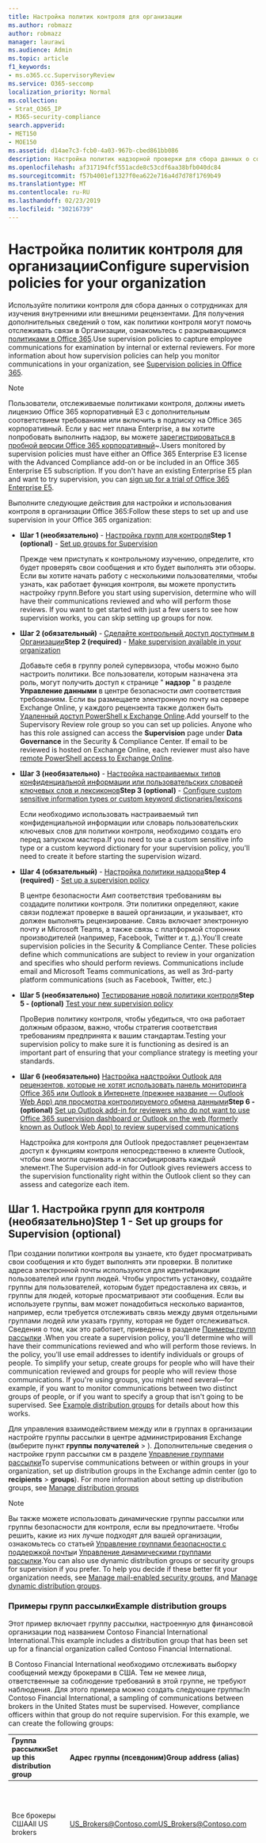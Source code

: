 ```yaml
---
title: Настройка политик контроля для организации
ms.author: robmazz
author: robmazz
manager: laurawi
ms.audience: Admin
ms.topic: article
f1_keywords:
- ms.o365.cc.SupervisoryReview
ms.service: O365-seccomp
localization_priority: Normal
ms.collection:
- Strat_O365_IP
- M365-security-compliance
search.appverid:
- MET150
- MOE150
ms.assetid: d14ae7c3-fcb0-4a03-967b-cbed861bb086
description: Настройка политик надзорной проверки для сбора данных о сотрудниках для просмотра.
ms.openlocfilehash: af317194fcf551acde8c53cdf6aa38bfb040dc84
ms.sourcegitcommit: f57b4001ef1327f0ea622e716a4d7d78f1769b49
ms.translationtype: MT
ms.contentlocale: ru-RU
ms.lasthandoff: 02/23/2019
ms.locfileid: "30216739"
---
```

# <a name="configure-supervision-policies-for-your-organization"></a><span data-ttu-id="1e8fb-103">Настройка политик контроля для организации</span><span class="sxs-lookup"><span data-stu-id="1e8fb-103">Configure supervision policies for your organization</span></span>

<span data-ttu-id="1e8fb-p101">Используйте политики контроля для сбора данных о сотрудниках для изучения внутренними или внешними рецензентами. Для получения дополнительных сведений о том, как политики контроля могут помочь отслеживать связи в Организации, ознакомьтесь с разкрывающимся [политиками в Office 365](supervision-policies.md).</span><span class="sxs-lookup"><span data-stu-id="1e8fb-p101">Use supervision policies to capture employee communications for examination by internal or external reviewers. For more information about how supervision policies can help you monitor communications in your organization, see [Supervision policies in Office 365](supervision-policies.md).</span></span>

> [!NOTE]
> <span data-ttu-id="1e8fb-p102">Пользователи, отслеживаемые политиками контроля, должны иметь лицензию Office 365 корпоративный E3 с дополнительным соответствием требованиям или включить в подписку на Office 365 корпоративный. Если у вас нет плана Enterprise, а вы хотите попробовать выполнить надзор, вы можете [зарегистрироваться в пробной версии Office 365 корпоративный](https://go.microsoft.com/fwlink/p/?LinkID=698279)~.</span><span class="sxs-lookup"><span data-stu-id="1e8fb-p102">Users monitored by supervision policies must have either an Office 365 Enterprise E3 license with the Advanced Compliance add-on or be included in an Office 365 Enterprise E5 subscription. If you don't have an existing Enterprise E5 plan and want to try supervision, you can [sign up for a trial of Office 365 Enterprise E5](https://go.microsoft.com/fwlink/p/?LinkID=698279).</span></span>
  
<span data-ttu-id="1e8fb-108">Выполните следующие действия для настройки и использования контроля в организации Office 365:</span><span class="sxs-lookup"><span data-stu-id="1e8fb-108">Follow these steps to set up and use supervision in your Office 365 organization:</span></span>
  
- <span data-ttu-id="1e8fb-109">**Шаг 1 (необязательно)** - [Настройка групп для контроля](configure-supervision-policies.md#exampledist)</span><span class="sxs-lookup"><span data-stu-id="1e8fb-109">**Step 1 (optional)** - [Set up groups for Supervision](configure-supervision-policies.md#exampledist)</span></span>

    <span data-ttu-id="1e8fb-p103">Прежде чем приступать к контрольному изучению, определите, кто будет проверять свои сообщения и кто будет выполнять эти обзоры. Если вы хотите начать работу с несколькими пользователями, чтобы узнать, как работает функция контроля, вы можете пропустить настройку групп.</span><span class="sxs-lookup"><span data-stu-id="1e8fb-p103">Before you start using supervision, determine who will have their communications reviewed and who will perform those reviews. If you want to get started with just a few users to see how supervision works, you can skip setting up groups for now.</span></span>

- <span data-ttu-id="1e8fb-112">**Шаг 2 (обязательный)** - [Сделайте контрольный доступ доступным в Организации](configure-supervision-policies.md#MakeAvailable)</span><span class="sxs-lookup"><span data-stu-id="1e8fb-112">**Step 2 (required)** - [Make supervision available in your organization](configure-supervision-policies.md#MakeAvailable)</span></span>

    <span data-ttu-id="1e8fb-p104">Добавьте себя в группу ролей супервизора, чтобы можно было настроить политики. Все пользователи, которым назначена эта роль, могут получить доступ к странице " **надзор** " в разделе **Управление данными** в центре безопасности _амп_ соответствия требованиям. Если вы размещаете электронную почту на сервере Exchange Online, у каждого рецензента также должен быть [Удаленный доступ PowerShell к Exchange Online](https://docs.microsoft.com/powershell/exchange/exchange-online/disable-access-to-exchange-online-powershell).</span><span class="sxs-lookup"><span data-stu-id="1e8fb-p104">Add yourself to the Supervisory Review role group so you can set up policies. Anyone who has this role assigned can access the **Supervision** page under **Data Governance** in the Security & Compliance Center. If email to be reviewed is hosted on Exchange Online, each reviewer must also have [remote PowerShell access to Exchange Online](https://docs.microsoft.com/powershell/exchange/exchange-online/disable-access-to-exchange-online-powershell).</span></span>

- <span data-ttu-id="1e8fb-116">**Шаг 3 (необязательно)** - [Настройка настраиваемых типов конфиденциальной информации или пользовательских словарей ключевых слов и лексиконов](configure-supervision-policies.md#sensitiveinfo)</span><span class="sxs-lookup"><span data-stu-id="1e8fb-116">**Step 3 (optional)** - [Configure custom sensitive information types or custom keyword dictionaries/lexicons](configure-supervision-policies.md#sensitiveinfo)</span></span>

    <span data-ttu-id="1e8fb-117">Если необходимо использовать настраиваемый тип конфиденциальной информации или словарь пользовательских ключевых слов для политики контроля, необходимо создать его перед запуском мастера.</span><span class="sxs-lookup"><span data-stu-id="1e8fb-117">If you need to use a custom sensitive info type or a custom keyword dictionary for your supervision policy, you'll need to create it before starting the supervision wizard.</span></span>

- <span data-ttu-id="1e8fb-118">**Шаг 4 (обязательный)** - [Настройка политики надзора](configure-supervision-policies.md#setupsuper)</span><span class="sxs-lookup"><span data-stu-id="1e8fb-118">**Step 4 (required)** - [Set up a supervision policy](configure-supervision-policies.md#setupsuper)</span></span>

    <span data-ttu-id="1e8fb-p105">В центре безопасности _Амп_ соответствия требованиям вы создадите политики контроля. Эти политики определяют, какие связи подлежат проверке в вашей организации, и указывает, кто должен выполнять рецензирование. Связь включает электронную почту и Microsoft Teams, а также связь с платформой сторонних производителей (например, Facebook, Twitter и т. д.).</span><span class="sxs-lookup"><span data-stu-id="1e8fb-p105">You'll create supervision policies in the Security & Compliance Center. These policies define which communications are subject to review in your organization and specifies who should perform reviews. Communications include email and Microsoft Teams communications, as well as 3rd-party platform communications (such as Facebook, Twitter, etc.)</span></span>

- <span data-ttu-id="1e8fb-122">**Шаг 5 (необязательно)** [Тестирование новой политики контроля](configure-supervision-policies.md#TestPolicy)</span><span class="sxs-lookup"><span data-stu-id="1e8fb-122">**Step 5 - (optional)** [Test your new supervision policy](configure-supervision-policies.md#TestPolicy)</span></span>

    <span data-ttu-id="1e8fb-123">ПроВерив политику контроля, чтобы убедиться, что она работает должным образом, важно, чтобы стратегия соответствия требованиям предпринята к вашим стандартам.</span><span class="sxs-lookup"><span data-stu-id="1e8fb-123">Testing your supervision policy to make sure it is functioning as desired is an important part of ensuring that your compliance strategy is meeting your standards.</span></span>

- <span data-ttu-id="1e8fb-124">**Шаг 6 (необязательно)** [Настройка надстройки Outlook для рецензентов, которые не хотят использовать панель мониторинга Office 365 или Outlook в Интернете (прежнее название — Outlook Web App) для просмотра контролируемого обмена данными](configure-supervision-policies.md#UseOutlook)</span><span class="sxs-lookup"><span data-stu-id="1e8fb-124">**Step 6 - (optional)** [Set up Outlook add-in for reviewers who do not want to use Office 365 supervision dashboard or Outlook on the web (formerly known as Outlook Web App) to review supervised communications](configure-supervision-policies.md#UseOutlook)</span></span>

    <span data-ttu-id="1e8fb-125">Надстройка для контроля для Outlook предоставляет рецензентам доступ к функциям контроля непосредственно в клиенте Outlook, чтобы они могли оценивать и классифицировать каждый элемент.</span><span class="sxs-lookup"><span data-stu-id="1e8fb-125">The Supervision add-in for Outlook gives reviewers access to the supervision functionality right within the Outlook client so they can assess and categorize each item.</span></span>

<span data-ttu-id="1e8fb-126"><a name="exampledist"> </a></span><span class="sxs-lookup"><span data-stu-id="1e8fb-126"></span></span>

## <a name="step-1---set-up-groups-for-supervision-optional"></a><span data-ttu-id="1e8fb-127">Шаг 1. Настройка групп для контроля (необязательно)</span><span class="sxs-lookup"><span data-stu-id="1e8fb-127">Step 1 - Set up groups for Supervision (optional)</span></span>

 <span data-ttu-id="1e8fb-p106">При создании политики контроля вы узнаете, кто будет просматривать свои сообщения и кто будет выполнять эти проверки. В политике адреса электронной почты используются для идентификации пользователей или групп людей. Чтобы упростить установку, создайте группы для пользователей, которым будет предоставлена их связь, и группы для людей, которые просматривают эти сообщения. Если вы используете группы, вам может понадобиться несколько вариантов, например, если требуется отслеживать связь между двумя отдельными группами людей или указать группу, которая не будет отслеживаться. Сведения о том, как это работает, приведены в разделе [Примеры групп рассылки](configure-supervision-policies.md#GroupExample) .</span><span class="sxs-lookup"><span data-stu-id="1e8fb-p106">When you create a supervision policy, you'll determine who will have their communications reviewed and who will perform those reviews. In the policy, you'll use email addresses to identify individuals or groups of people. To simplify your setup, create groups for people who will have their communication reviewed and groups for people who will review those communications. If you're using groups, you might need several—for example, if you want to monitor communications between two distinct groups of people, or if you want to specify a group that isn't going to be supervised. See [Example distribution groups](configure-supervision-policies.md#GroupExample) for details about how this works.</span></span>
  
<span data-ttu-id="1e8fb-p107">Для управления взаимодействием между или в группах в организации настройте группы рассылки в центре администрирования Exchange (выберите пункт **группы** **получателей** \> ). Дополнительные сведения о настройке групп рассылки см в разделе [Управление группами рассылки](http://go.microsoft.com/fwlink/?LinkId=613635)</span><span class="sxs-lookup"><span data-stu-id="1e8fb-p107">To supervise communications between or within groups in your organization, set up distribution groups in the Exchange admin center (go to **recipients** \> **groups**). For more information about setting up distribution groups, see [Manage distribution groups](http://go.microsoft.com/fwlink/?LinkId=613635)</span></span>
  
> [!NOTE]
> <span data-ttu-id="1e8fb-p108">Вы также можете использовать динамические группы рассылки или группы безопасности для контроля, если вы предпочитаете. Чтобы решить, какие из них лучше подходят для вашей организации, ознакомьтесь со статьей [Управление группами безопасности с поддержкой почты](http://go.microsoft.com/fwlink/?LinkId=627033)и [Управление динамическими группами рассылки](http://go.microsoft.com/fwlink/?LinkId=627058).</span><span class="sxs-lookup"><span data-stu-id="1e8fb-p108">You can also use dynamic distribution groups or security groups for supervision if you prefer. To help you decide if these better fit your organization needs, see [Manage mail-enabled security groups](http://go.microsoft.com/fwlink/?LinkId=627033), and [Manage dynamic distribution groups](http://go.microsoft.com/fwlink/?LinkId=627058).</span></span>
  
<span data-ttu-id="1e8fb-137"><a name="GroupExample"> </a></span><span class="sxs-lookup"><span data-stu-id="1e8fb-137"></span></span>

### <a name="example-distribution-groups"></a><span data-ttu-id="1e8fb-138">Примеры групп рассылки</span><span class="sxs-lookup"><span data-stu-id="1e8fb-138">Example distribution groups</span></span>

<span data-ttu-id="1e8fb-139">Этот пример включает группу рассылки, настроенную для финансовой организации под названием Contoso Financial International International.</span><span class="sxs-lookup"><span data-stu-id="1e8fb-139">This example includes a distribution group that has been set up for a financial organization called Contoso Financial International.</span></span>
  
<span data-ttu-id="1e8fb-p109">В Contoso Financial International необходимо отслеживать выборку сообщений между брокерами в США. Тем не менее лица, ответственные за соблюдение требований в этой группе, не требуют наблюдения. Для этого примера можно создать следующие группы:</span><span class="sxs-lookup"><span data-stu-id="1e8fb-p109">In Contoso Financial International, a sampling of communications between brokers in the United States must be supervised. However, compliance officers within that group do not require supervision. For this example, we can create the following groups:</span></span>
  
|<span data-ttu-id="1e8fb-143">**Группа рассылки**</span><span class="sxs-lookup"><span data-stu-id="1e8fb-143">**Set up this distribution group**</span></span>|<span data-ttu-id="1e8fb-144">**Адрес группы (псевдоним)**</span><span class="sxs-lookup"><span data-stu-id="1e8fb-144">**Group address (alias)**</span></span>|<span data-ttu-id="1e8fb-145">**Описание**</span><span class="sxs-lookup"><span data-stu-id="1e8fb-145">**Description**</span></span>|
|:-----|:-----|:-----|
|<span data-ttu-id="1e8fb-146">Все брокеры США</span><span class="sxs-lookup"><span data-stu-id="1e8fb-146">All US brokers</span></span> | <span data-ttu-id="1e8fb-147">US_Brokers@Contoso.com</span><span class="sxs-lookup"><span data-stu-id="1e8fb-147">US_Brokers@Contoso.com</span></span> | <span data-ttu-id="1e8fb-148">Эта группа содержит адреса электронной почты всех брокеров из США, которые работают в компании Contoso.</span><span class="sxs-lookup"><span data-stu-id="1e8fb-148">This group includes email addresses for all US-based brokers who work for Contoso.</span></span> |
| <span data-ttu-id="1e8fb-149">Все ответственные за соответствие требованиям в США</span><span class="sxs-lookup"><span data-stu-id="1e8fb-149">All US compliance officers</span></span> | <span data-ttu-id="1e8fb-150">US_Compliance@Contoso.com</span><span class="sxs-lookup"><span data-stu-id="1e8fb-150">US_Compliance@Contoso.com</span></span>  | <span data-ttu-id="1e8fb-p110">Эта группа включает электронные адреса для всех должностных лиц, работающих с КОРПОРАЦИей Майкрософт для компании Contoso. Так как эта группа является подмножеством всех брокеров из США, вы можете использовать этот псевдоним для исключения руководителей соответствия требованиям из политики контроля.</span><span class="sxs-lookup"><span data-stu-id="1e8fb-p110">This group includes email addresses for all US-based compliance officers who work for Contoso. Because this group is a subset of all US-based brokers, you can use this alias to exempt compliance officers from a supervision policy.</span></span> |
  
<span data-ttu-id="1e8fb-153"><a name="MakeAvailable"> </a></span><span class="sxs-lookup"><span data-stu-id="1e8fb-153"></span></span>

## <a name="step-2---make-supervision-available-in-your-organization-required"></a><span data-ttu-id="1e8fb-154">Шаг 2: предоставление контроля в Организации (обязательный)</span><span class="sxs-lookup"><span data-stu-id="1e8fb-154">Step 2 - Make supervision available in your organization (required)</span></span>

<span data-ttu-id="1e8fb-155">Чтобы сделать **надзор** доступным в качестве пункта меню в центре безопасности _Амп_ соответствия требованиям, необходимо назначить роль администратора экспертной проверки.</span><span class="sxs-lookup"><span data-stu-id="1e8fb-155">To make **Supervision** available as a menu option in the Security & Compliance Center, you must be assigned the Supervisory Review Administrator role.</span></span>
  
<span data-ttu-id="1e8fb-156">Для этого вы можете добавить себя в качестве участника группы ролей "Экспертная проверка" или создать новую группу ролей.</span><span class="sxs-lookup"><span data-stu-id="1e8fb-156">To do this, you can either add yourself as a member of the Supervisory Review role group, or you can create a new role group.</span></span>
  
### <a name="add-members-to-the-supervisory-review-role-group"></a><span data-ttu-id="1e8fb-157">Добавление участников в группу ролей "Супервизорная проверка"</span><span class="sxs-lookup"><span data-stu-id="1e8fb-157">Add members to the Supervisory Review role group</span></span>

1. <span data-ttu-id="1e8fb-158">Войдите в [https://protection.office.com](https://protection.office.com) систему, используя учетную запись администратора в организации Office 365.</span><span class="sxs-lookup"><span data-stu-id="1e8fb-158">Sign into [https://protection.office.com](https://protection.office.com) using credentials for an admin account in your Office 365 organization.</span></span>

2. <span data-ttu-id="1e8fb-159">В центре безопасности _Амп_ соответствие выберите **разрешения**.</span><span class="sxs-lookup"><span data-stu-id="1e8fb-159">In the Security & Compliance Center, go to **Permissions**.</span></span>

3. <span data-ttu-id="1e8fb-160">Выберите группу \*\*\*\* ролей супервизора, а затем щелкните значок редактирования.</span><span class="sxs-lookup"><span data-stu-id="1e8fb-160">Select the **Supervisory Review** role group and then click the Edit icon.</span></span>

4. <span data-ttu-id="1e8fb-161">В разделе **Участники** добавьте пользователей, которым вы хотите управлять надзором для вашей организации.</span><span class="sxs-lookup"><span data-stu-id="1e8fb-161">In the **Members** section, add the people who you want to manage supervision for your organization.</span></span>

### <a name="create-a-new-role-group"></a><span data-ttu-id="1e8fb-162">Создание новой группы ролей</span><span class="sxs-lookup"><span data-stu-id="1e8fb-162">Create a new role group</span></span>

1. <span data-ttu-id="1e8fb-163">Войдите в [https://protection.office.com](https://protection.office.com) систему, используя учетную запись администратора в организации Office 365.</span><span class="sxs-lookup"><span data-stu-id="1e8fb-163">Sign into [https://protection.office.com](https://protection.office.com) using credentials for an admin account in your Office 365 organization.</span></span>

2. <span data-ttu-id="1e8fb-164">В центре безопасности _Амп_ соответствие откройте раздел **разрешения** и нажмите кнопку Добавить (**+**).</span><span class="sxs-lookup"><span data-stu-id="1e8fb-164">In the Security & Compliance Center, go to **Permissions** and then click Add (**+**).</span></span>

3. <span data-ttu-id="1e8fb-p111">В разделе **роли** нажмите кнопку Добавить (**+**) и прокрутите вниз до **администратора экспертной проверки**. Добавьте эту роль в группу ролей.</span><span class="sxs-lookup"><span data-stu-id="1e8fb-p111">In the **Roles** section, click Add (**+**) and scroll down to **Supervisory Review Administrator**. Add this role to the role group.</span></span>

4. <span data-ttu-id="1e8fb-167">В разделе **Участники** добавьте пользователей, которым вы хотите управлять надзором для вашей организации.</span><span class="sxs-lookup"><span data-stu-id="1e8fb-167">In the **Members** section, add the people who you want to manage supervision for your organization.</span></span>

<span data-ttu-id="1e8fb-168">Дополнительные сведения о группах ролей и разрешениях приведены [в разделе разрешения в центре безопасности &amp; и соответствия требованиям Office 365](permissions-in-the-security-and-compliance-center.md).</span><span class="sxs-lookup"><span data-stu-id="1e8fb-168">For more information about role groups and permissions, see [Permissions in the Office 365 Security &amp; Compliance Center](permissions-in-the-security-and-compliance-center.md).</span></span>

### <a name="enable-remote-powershell-access-for-reviewers-if-email-is-hosted-on-exchange-online"></a><span data-ttu-id="1e8fb-169">Разрешение доступа к удаленной оболочке PowerShell для проверяющих (если электронная почта размещена в Exchange Online)</span><span class="sxs-lookup"><span data-stu-id="1e8fb-169">Enable remote PowerShell access for reviewers (if email is hosted on Exchange Online)</span></span>

1. <span data-ttu-id="1e8fb-170">Следуйте указаниям в статье [Включение и отключение доступа к Exchange Online PowerShell](https://docs.microsoft.com/powershell/exchange/exchange-online/disable-access-to-exchange-online-powershell).</span><span class="sxs-lookup"><span data-stu-id="1e8fb-170">Follow the guidance in [Enable or disable access to Exchange Online PowerShell](https://docs.microsoft.com/powershell/exchange/exchange-online/disable-access-to-exchange-online-powershell).</span></span>

<span data-ttu-id="1e8fb-171"><a name="sensitiveinfo"> </a></span><span class="sxs-lookup"><span data-stu-id="1e8fb-171"></span></span>
  
## <a name="step-3---create-custom-sensitive-information-types-or-custom-keyword-dictionaries-optional"></a><span data-ttu-id="1e8fb-172">Шаг 3: создание пользовательских типов конфиденциальной информации или пользовательских словарей ключевых слов (необязательно)</span><span class="sxs-lookup"><span data-stu-id="1e8fb-172">Step 3 - Create custom sensitive information types or custom keyword dictionaries (optional)</span></span>

<span data-ttu-id="1e8fb-173">Чтобы выбрать существующие типы конфиденциальной информации или настраиваемые словари ключевых слов в мастере политики надзора, необходимо сначала создать эти элементы, если это необходимо.</span><span class="sxs-lookup"><span data-stu-id="1e8fb-173">In order to pick from existing custom sensitive information types or custom keyword dictionaries in the supervision policy wizard, you first need to create these items if needed.</span></span>

### <a name="create-custom-sensitive-information-types"></a><span data-ttu-id="1e8fb-174">Создание пользовательских типов конфиденциальной информации</span><span class="sxs-lookup"><span data-stu-id="1e8fb-174">Create custom sensitive information types</span></span>

1. <span data-ttu-id="1e8fb-p112">Создайте новый тип конфиденциальной информации в центре безопасности _Амп_ для Office 365. Перейдите к разделам **классификации** \> **конфиденциальных сведений** и выполните действия, описанные в **мастере создания типа конфиденциальной информации**. Ниже приведены некоторые из них.</span><span class="sxs-lookup"><span data-stu-id="1e8fb-p112">Create a new sensitive information type in the Office 365 Security & Compliance Center. Navigate to **Classifications** \> **Sensitive info types** and follow the steps in the **New sensitive info type wizard**. Here you will:</span></span>

    - <span data-ttu-id="1e8fb-178">Определение имени и описания типа конфиденциальной информации</span><span class="sxs-lookup"><span data-stu-id="1e8fb-178">Define a name and description for the sensitive info type</span></span>
    - <span data-ttu-id="1e8fb-179">Определение элементов сходства, вероятности и основного шаблона</span><span class="sxs-lookup"><span data-stu-id="1e8fb-179">Define the proximity, confidence level, and primary pattern elements</span></span>
    - <span data-ttu-id="1e8fb-180">Просмотрите выбранные параметры и создайте тип конфиденциальной информации</span><span class="sxs-lookup"><span data-stu-id="1e8fb-180">Review your selections and create the sensitive info type</span></span>

    <span data-ttu-id="1e8fb-181">Более подробную информацию можно узнать [в статье Создание настраиваемого типа конфиденциальной информации](create-a-custom-sensitive-information-type.md).</span><span class="sxs-lookup"><span data-stu-id="1e8fb-181">For more detailed information, see [Create a custom sensitive information type](create-a-custom-sensitive-information-type.md).</span></span>

### <a name="create-custom-keyword-dictionarylexicon"></a><span data-ttu-id="1e8fb-182">Создание пользовательского словаря или словаря ключевых слов</span><span class="sxs-lookup"><span data-stu-id="1e8fb-182">Create custom keyword dictionary/lexicon</span></span>

1. <span data-ttu-id="1e8fb-p113">В текстовом редакторе (например, в Блокноте) создайте новый файл, включающий ключевые слова, которые необходимо отслеживать в политике контроля. Убедитесь, что каждый термин находится в отдельной строке, и сохраните файл в формате **Юникод/UTF-16 (с прямым порядкОм байтов)** .</span><span class="sxs-lookup"><span data-stu-id="1e8fb-p113">Using a text editor (like Notepad), create a new file that includes the keyword terms you'd like to monitor in a supervision policy. Make sure each term is on a separate line and save the file in the **Unicode/UTF-16 (Little Endian)** format.</span></span>
2. <span data-ttu-id="1e8fb-p114">Импортируйте файл ключевых слов в клиент Office 365 с помощью PowerShell. Чтобы подключиться к Office 365 с помощью PowerShell, ознакомьтесь со статьей [Подключение к PowerShell центра безопасности _амп_ для office 365](https://docs.microsoft.com/powershell/exchange/office-365-scc/connect-to-scc-powershell/connect-to-scc-powershell).</span><span class="sxs-lookup"><span data-stu-id="1e8fb-p114">Import the keyword file into your Office 365 tenant using PowerShell. To connect to Office 365 with PowerShell, see [Connect to Office 365 Security & Compliance Center PowerShell](https://docs.microsoft.com/powershell/exchange/office-365-scc/connect-to-scc-powershell/connect-to-scc-powershell).</span></span>

    <span data-ttu-id="1e8fb-187">После подключения к Office 365 с помощью PowerShell выполните следующие команды, чтобы импортировать словарь ключевых слов:</span><span class="sxs-lookup"><span data-stu-id="1e8fb-187">After you've connected to Office 365 with PowerShell, run the following commands to import your keyword dictionary:</span></span>

    ```
    $fileData = Get-Content "your keyword path and file name" -Encoding Byte -ReadCount 0

    New-DlpKeywordDictionary -Name "Name for your keyword dictionary" -Description "optional description for your keyword dictionary" -FileData $fileData
    ```
    <span data-ttu-id="1e8fb-188">Более подробную информацию можно найти [в статье Создание словаря ключевых слов](create-a-keyword-dictionary.md).</span><span class="sxs-lookup"><span data-stu-id="1e8fb-188">For more detailed information, see [Create a keyword dictionary](create-a-keyword-dictionary.md).</span></span>

3. <span data-ttu-id="1e8fb-p115">Создайте новый тип конфиденциальной информации в центре безопасности _Амп_ для Office 365. Перейдите к разделам **классификации** \> **конфиденциальных сведений** и выполните действия, описанные в **мастере создания типа конфиденциальной информации**. Ниже приведены некоторые из них.</span><span class="sxs-lookup"><span data-stu-id="1e8fb-p115">Create a new sensitive information type in the Office 365 Security & Compliance Center. Navigate to **Classifications** \> **Sensitive info types** and follow the steps in the **New sensitive info type wizard**. Here you will:</span></span>

    - <span data-ttu-id="1e8fb-192">Определение имени и описания типа конфиденциальной информации</span><span class="sxs-lookup"><span data-stu-id="1e8fb-192">Define a name and description for the sensitive info type</span></span>
    - <span data-ttu-id="1e8fb-193">Добавление настраиваемого словаря в качестве требования к соответствующему элементу</span><span class="sxs-lookup"><span data-stu-id="1e8fb-193">Add your custom dictionary as a requirement for the matching element</span></span>
    - <span data-ttu-id="1e8fb-194">Просмотрите выбранные параметры и создайте тип конфиденциальной информации</span><span class="sxs-lookup"><span data-stu-id="1e8fb-194">Review your selections and create the sensitive info type</span></span>

    <span data-ttu-id="1e8fb-195">После создания настраиваемого словаря или словаря можно просмотреть настроенные ключевые слова с помощью командлета [Get-DlpKeywordDictionary](https://docs.microsoft.com/powershell/module/exchange/policy-and-compliance-dlp/get-dlpkeyworddictionary) или добавить и удалить термины с помощью командлета [Set-DlpKeywordDictionary](https://docs.microsoft.com/powershell/module/exchange/policy-and-compliance-dlp/set-dlpkeyworddictionary) .</span><span class="sxs-lookup"><span data-stu-id="1e8fb-195">After the custom dictionary/lexicon is created, you can view the configured keywords using the [Get-DlpKeywordDictionary](https://docs.microsoft.com/powershell/module/exchange/policy-and-compliance-dlp/get-dlpkeyworddictionary) cmdlet or add and remove terms using the [Set-DlpKeywordDictionary](https://docs.microsoft.com/powershell/module/exchange/policy-and-compliance-dlp/set-dlpkeyworddictionary) cmdlet.</span></span>

    <span data-ttu-id="1e8fb-196">Более подробную информацию можно узнать [в статье Создание настраиваемого типа конфиденциальной информации](create-a-custom-sensitive-information-type.md).</span><span class="sxs-lookup"><span data-stu-id="1e8fb-196">For more detailed information, see [Create a custom sensitive information type](create-a-custom-sensitive-information-type.md).</span></span>

<span data-ttu-id="1e8fb-197"><a name="setupsuper"> </a></span><span class="sxs-lookup"><span data-stu-id="1e8fb-197"></span></span>

## <a name="step-4---set-up-a-supervision-policy-required"></a><span data-ttu-id="1e8fb-198">Шаг 4: Настройка политики надзора (обязательно)</span><span class="sxs-lookup"><span data-stu-id="1e8fb-198">Step 4 - Set up a supervision policy (required)</span></span>
  
1. <span data-ttu-id="1e8fb-199">Войдите в [https://protection.office.com](https://protection.office.com) систему, используя учетную запись администратора в организации Office 365.</span><span class="sxs-lookup"><span data-stu-id="1e8fb-199">Sign into [https://protection.office.com](https://protection.office.com) using credentials for an admin account in your Office 365 organization.</span></span>

2. <span data-ttu-id="1e8fb-200">В центре безопасности _Амп_ соответствие требованиям выберите **надзор**.</span><span class="sxs-lookup"><span data-stu-id="1e8fb-200">In the Security & Compliance Center, select **Supervision**.</span></span>
  
3. <span data-ttu-id="1e8fb-p116">Нажмите кнопку **создать** , а затем следуйте указаниям мастера, чтобы настроить следующие страницы политики. С помощью мастера вы будете:</span><span class="sxs-lookup"><span data-stu-id="1e8fb-p116">Select **Create** and then follow the wizard to set up the following pages of the policy. Using the wizard, you will:</span></span>

    - <span data-ttu-id="1e8fb-203">ПриСвойте политике имя и описание.</span><span class="sxs-lookup"><span data-stu-id="1e8fb-203">Give the policy a name and description.</span></span>
    - <span data-ttu-id="1e8fb-204">Выберите пользователей или группы для контролируемости, включая выбор пользователей или групп, которые вы хотите исключить.</span><span class="sxs-lookup"><span data-stu-id="1e8fb-204">Choose the users or groups to supervise, including choosing users or groups you'd like to exclude.</span></span>
    - <span data-ttu-id="1e8fb-205">Определите условия политики контроля.</span><span class="sxs-lookup"><span data-stu-id="1e8fb-205">Define the supervision policy conditions.</span></span>
    - <span data-ttu-id="1e8fb-p117">Выберите, следует ли включить типы конфиденциальной информации. Здесь можно выбрать стандартные и настраиваемые типы конфиденциальной информации.</span><span class="sxs-lookup"><span data-stu-id="1e8fb-p117">Choose if you'd like to include sensitive information types. This is where you can select default and custom sensitive info types.</span></span>
    - <span data-ttu-id="1e8fb-208">Определение процента общения для проверки.</span><span class="sxs-lookup"><span data-stu-id="1e8fb-208">Define the percentage of communications to review.</span></span>
    - <span data-ttu-id="1e8fb-p118">Выберите проверяющих для политики. Рецензентами могут быть отдельные пользователи или [группы безопасности с включенной поддержкой почты](https://docs.microsoft.com/Exchange/recipients-in-exchange-online/manage-mail-enabled-security-groups#create-a-mail-enabled-security-group).</span><span class="sxs-lookup"><span data-stu-id="1e8fb-p118">Choose the reviewers for the policy. Reviewers can be individual users or [mail-enabled security groups](https://docs.microsoft.com/Exchange/recipients-in-exchange-online/manage-mail-enabled-security-groups#create-a-mail-enabled-security-group).</span></span>
    - <span data-ttu-id="1e8fb-211">Просмотрите выбранные политики и создайте политику.</span><span class="sxs-lookup"><span data-stu-id="1e8fb-211">Review your policy selections and create the policy.</span></span>

<span data-ttu-id="1e8fb-212"><a name="TestPolicy"> </a></span><span class="sxs-lookup"><span data-stu-id="1e8fb-212"></span></span>

## <a name="step-5---test-your-supervision-policy-optional"></a><span data-ttu-id="1e8fb-213">Шаг 5: тестирование политики наблюдения (необязательно)</span><span class="sxs-lookup"><span data-stu-id="1e8fb-213">Step 5 - Test your supervision policy (optional)</span></span>

<span data-ttu-id="1e8fb-p119">После создания политики контроля рекомендуется протестировать, чтобы убедиться, что заданные вами условия правильно применяются политикой. Кроме того, вы можете [проверить политики защиты от потери данных (DLP)](create-test-tune-dlp-policy.md) , если политики контроля включают типы конфиденциальной информации. Выполните указанные ниже действия, чтобы проверить политику контроля.</span><span class="sxs-lookup"><span data-stu-id="1e8fb-p119">After you create a supervision policy, it's a good idea to test to make sure that the conditions you defined are being properly enforced by the policy. You may also want to [test your data loss prevention (DLP) policies](create-test-tune-dlp-policy.md) if your supervision policies include sensitive information types. Follow the steps below to test your supervision policy:</span></span>

1. <span data-ttu-id="1e8fb-217">Откройте почтовый клиент или Microsoft Teams, зарегистрированные в качестве пользователя, который был зарегистрирован в политике, которую вы хотите протестировать.</span><span class="sxs-lookup"><span data-stu-id="1e8fb-217">Open an email client or Microsoft Teams logged in as a supervised user defined in the policy you want to test.</span></span>
2. <span data-ttu-id="1e8fb-p120">Отправьте сообщение электронной почты или Microsoft Teams, которое соответствует условиям, заданным в политике контроля. Это может быть ключевое слово, размер вложения, домен и т. д. Убедитесь, что вы определили, что настроенные условные параметры в политике слишком лениент или слишком ограничены.</span><span class="sxs-lookup"><span data-stu-id="1e8fb-p120">Send an email or Microsoft Teams chat that meets the criteria you've defined in the supervision policy. This can be a keyword, attachment size, domain, etc. Make sure you determine if your configured conditional settings in the policy is too restrictive or too lenient.</span></span>

    > [!Note]
    > <span data-ttu-id="1e8fb-p121">Сообщения электронной почты, подлежащие определению политик, обрабатываются почти в режиме реального времени и могут быть проверены сразу после настройки политики. Для выполнения бесед в Microsoft Teams в политике может потребоваться до 24 часов.</span><span class="sxs-lookup"><span data-stu-id="1e8fb-p121">Emails subject to defined policies are processed in near real-time and can be tested immediately after the policy is configured. Chats in Microsoft Teams can take up to 24 hours to fully process in a policy.</span></span> 

3. <span data-ttu-id="1e8fb-p122">Войдите в свой клиент Office 365 как проверяющий, назначенный в политике контроля. Перейдите к \*\*\*\* > разделу контроль*настраиваемой политики* > ,**открытой** для просмотра отчета о политике.</span><span class="sxs-lookup"><span data-stu-id="1e8fb-p122">Log into your Office 365 tenant as a reviewer designated in the supervision policy. Navigate to **Supervision** > *Your Custom Policy* > **Open** to view the report for the policy.</span></span>

<span data-ttu-id="1e8fb-224"><a name="UseOutlook"> </a></span><span class="sxs-lookup"><span data-stu-id="1e8fb-224"></span></span>

## <a name="step-6---set-up-outlook-add-in-for-reviewers-optional"></a><span data-ttu-id="1e8fb-225">Шаг 6: Настройка надстройки Outlook для рецензентов (необязательно)</span><span class="sxs-lookup"><span data-stu-id="1e8fb-225">Step 6 - Set up Outlook add-in for reviewers (optional)</span></span>

<span data-ttu-id="1e8fb-226">Рецензенты, которые хотят использовать Outlook вместо использования панели мониторинга в Office 365 или Outlook в Интернете для проверки связи, должны установить надстройку надзора для своего клиента Outlook.</span><span class="sxs-lookup"><span data-stu-id="1e8fb-226">Reviewers that want to use Outlook instead of using the Supervision dashboard in Office 365 or Outlook on the web to review communications must install the Supervision add-in for their Outlook client.</span></span>

### <a name="step-1-copy-the-address-for-the-supervision-mailbox"></a><span data-ttu-id="1e8fb-227">Шаг 1: Скопируйте адрес почтового ящика надзора.</span><span class="sxs-lookup"><span data-stu-id="1e8fb-227">Step 1: Copy the address for the supervision mailbox</span></span>

<span data-ttu-id="1e8fb-228">Чтобы установить для рабочего стола Outlook надстройку, вам потребуется адрес почтовых ящиков, который был создан в рамках настройки политики контроля.</span><span class="sxs-lookup"><span data-stu-id="1e8fb-228">To install the add-in for Outlook desktop, you'll need the address for the supervision mailbox that was created as part of the supervision policy setup.</span></span>
  
> [!NOTE]
> <span data-ttu-id="1e8fb-229">Если политика создана кем-то другой, для установки надстройки вам потребуется получить этот адрес.</span><span class="sxs-lookup"><span data-stu-id="1e8fb-229">If someone else created the policy, you'll need to get this address from them to install the add-in.</span></span>

 <span data-ttu-id="1e8fb-230">**Поиск адреса почтового ящика надзора**</span><span class="sxs-lookup"><span data-stu-id="1e8fb-230">**To find the supervision mailbox address**</span></span>
  
1. <span data-ttu-id="1e8fb-231">Войдите в [центр соответствия &amp; требованиям безопасности](https://protection.office.com) , используя учетные данные для учетной записи администратора в организации Office 365.</span><span class="sxs-lookup"><span data-stu-id="1e8fb-231">Sign into the [Security &amp; Compliance Center](https://protection.office.com) using credentials for an admin account in your Office 365 organization.</span></span>

2. <span data-ttu-id="1e8fb-232">Перейдите в раздел " **надзор**".</span><span class="sxs-lookup"><span data-stu-id="1e8fb-232">Go to **Supervision**.</span></span>

3. <span data-ttu-id="1e8fb-233">Щелкните политику контроля, которая собирает данные, которые нужно просмотреть.</span><span class="sxs-lookup"><span data-stu-id="1e8fb-233">Click the supervision policy that's gathering the communications you want to review.</span></span>

4. <span data-ttu-id="1e8fb-234">В всплывающем окне сведения о политике \*\*\*\* в разделе запись почтового ящика скопируйте адрес.</span><span class="sxs-lookup"><span data-stu-id="1e8fb-234">In the policy details flyout, under **Supervision mailbox**, copy the address.</span></span><br/><span data-ttu-id="1e8fb-235">![Раздел "контрольный почтовый ящик" всплывающего меню сведений политики контроля, в котором отображается выделенный адрес почтовых ящиков.](media/71779d0e-4f01-4dd3-8234-5f9c30eeb067.jpg)</span><span class="sxs-lookup"><span data-stu-id="1e8fb-235">![The 'Supervision Mailbox' section of a supervision policy's details flyout showing the supervision mailbox address highlighted](media/71779d0e-4f01-4dd3-8234-5f9c30eeb067.jpg)</span></span>
  
### <a name="step-2-configure-the-supervision-mailbox-for-outlook-desktop-access"></a><span data-ttu-id="1e8fb-236">Шаг 2: Настройка почтового ящика надзора для доступа к рабочему столу Outlook</span><span class="sxs-lookup"><span data-stu-id="1e8fb-236">Step 2: Configure the supervision mailbox for Outlook desktop access</span></span>

<span data-ttu-id="1e8fb-237">После этого проверяющим потребуется выполнить пару команд PowerShell Exchange Online, чтобы подключить Outlook к почтовому ящику контроля.</span><span class="sxs-lookup"><span data-stu-id="1e8fb-237">Next, reviewers will need to run a couple Exchange Online PowerShell commands so they can connect Outlook to the supervision mailbox.</span></span>
  
1. <span data-ttu-id="1e8fb-p123">Подключитесь к Exchange Online PowerShell. [Как это сделать?](https://docs.microsoft.com/powershell/exchange/exchange-online/connect-to-exchange-online-powershell/connect-to-exchange-online-powershell)</span><span class="sxs-lookup"><span data-stu-id="1e8fb-p123">Connect to Exchange Online PowerShell. [How do I do this?](https://docs.microsoft.com/powershell/exchange/exchange-online/connect-to-exchange-online-powershell/connect-to-exchange-online-powershell)</span></span>

2. <span data-ttu-id="1e8fb-240">Выполните следующие команды, где *супервисориревиев {GUID} @domain. onmicrosoft.com* — это адрес, который вы скопировали на шаге 1, а *пользователь* — имя проверяющего, который будет подключаться к почтовому ящику надзора на шаге 3.</span><span class="sxs-lookup"><span data-stu-id="1e8fb-240">Run the following commands, where  *SupervisoryReview{GUID}@domain.onmicrosoft.com*  is the address you copied in Step 1 above, and  *User*  is the name of the reviewer who will be connecting to the supervision mailbox in Step 3.</span></span>

    ```Add-MailboxPermission "SupervisoryReview{GUID}@domain.onmicrosoft.com" -User <alias or email address of the account that has reviewer permissions to the supervision mailbox> -AccessRights FullAccess```

    ```Set-Mailbox "<SupervisoryReview{GUID}@domain.onmicrosoft.com>" -HiddenFromAddressListsEnabled: $false```

3. <span data-ttu-id="1e8fb-241">Подождите не менее часа, прежде чем переходить к этапу 3.</span><span class="sxs-lookup"><span data-stu-id="1e8fb-241">Wait at least an hour before moving on to Step 3 below.</span></span>

### <a name="step-3-create-an-outlook-profile-to-connect-to-the-supervision-mailbox"></a><span data-ttu-id="1e8fb-242">Шаг 3: Создание профиля Outlook для подключения к почтовому ящику надзора</span><span class="sxs-lookup"><span data-stu-id="1e8fb-242">Step 3: Create an Outlook profile to connect to the supervision mailbox</span></span>

<span data-ttu-id="1e8fb-243">Для выполнения последнего действия проверяющим потребуется создать профиль Outlook для подключения к почтовому ящику контроля.</span><span class="sxs-lookup"><span data-stu-id="1e8fb-243">For the final step, reviewers will need to create an Outlook profile to connect to the supervision mailbox.</span></span>

> [!NOTE]
> <span data-ttu-id="1e8fb-p124">Для создания нового профиля Outlook используются параметры почты в панели управления Windows. Путь к этим параметрам может зависеть от используемой операционной системы Windows (Windows 7, Windows 8 или Windows 10) и установленной версии Outlook.</span><span class="sxs-lookup"><span data-stu-id="1e8fb-p124">To create a new Outlook profile, you'll use the Mail settings in the Windows Control Panel. The path you take to get to these settings might depend on which Windows operating system (Windows 7, Windows 8, or Windows 10) you're using, and which version of Outlook is installed.</span></span>
  
1. <span data-ttu-id="1e8fb-246">Откройте панель управления и в поле **поиска** в верхней части окна введите **почта**.</span><span class="sxs-lookup"><span data-stu-id="1e8fb-246">Open the Control Panel, and in the **Search** box at the top of the window, type **Mail**.</span></span><br/><span data-ttu-id="1e8fb-p125">(Не знаете, как перейти на панель управления? Сведения о [том, где находится панель управления?](https://support.microsoft.com/help/13764/windows-where-is-control-panel))</span><span class="sxs-lookup"><span data-stu-id="1e8fb-p125">(Not sure how to get to the Control Panel? See [Where is Control Panel?](https://support.microsoft.com/help/13764/windows-where-is-control-panel))</span></span>
  
2. <span data-ttu-id="1e8fb-249">Откройте **почтовое** приложение.</span><span class="sxs-lookup"><span data-stu-id="1e8fb-249">Open the **Mail** app.</span></span>

3. <span data-ttu-id="1e8fb-250">В окне **Настройка почты — Outlook**нажмите кнопку **Показать профили**.</span><span class="sxs-lookup"><span data-stu-id="1e8fb-250">In **Mail Setup - Outlook**, click **Show Profiles**.</span></span><br/><span data-ttu-id="1e8fb-251">![Диалоговое окно "Настройка почты — Outlook" с выделенной кнопкой "Показать профили"](media/28b5dae9-d10c-4f2b-926a-294c857d555c.jpg)</span><span class="sxs-lookup"><span data-stu-id="1e8fb-251">![The 'Mail Setup - Outlook' dialog box with the 'Show Profiles' button highlighted](media/28b5dae9-d10c-4f2b-926a-294c857d555c.jpg)</span></span>
  
4. <span data-ttu-id="1e8fb-p126">В окне **почта**нажмите кнопку **Добавить**. Затем в поле **новый профиль**введите имя для почтовых ящиков контроля (например \*\*\*\*, надзора).</span><span class="sxs-lookup"><span data-stu-id="1e8fb-p126">In **Mail**, click **Add**. Then, in **New Profile**, enter a name for the supervision mailbox (such as **Supervision**).</span></span><br/><span data-ttu-id="1e8fb-254">![Диалоговое окно "новый профиль", в котором отображается имя "надзор" в поле "имя профиля"](media/d02ae181-b541-4ec6-8f51-698f30033204.jpg)</span><span class="sxs-lookup"><span data-stu-id="1e8fb-254">![The 'New Profile' dialog showing the name 'Supervision' in the 'Profile Name' box](media/d02ae181-b541-4ec6-8f51-698f30033204.jpg)</span></span>
  
5. <span data-ttu-id="1e8fb-255">В окне **Подключение Outlook к Office 365**щелкните **подключиться к другой учетной записи**.</span><span class="sxs-lookup"><span data-stu-id="1e8fb-255">In **Connect Outlook to Office 365**, click **Connect to a different account**.</span></span><br/><span data-ttu-id="1e8fb-256">![Сообщение "Подключение Outlook к Office 365" с выделенной ссылкой "подключение к другой учетной записи"](media/fac49ff8-a7f0-4e82-a271-9ec045a95de1.jpg)</span><span class="sxs-lookup"><span data-stu-id="1e8fb-256">![The 'Connect Outlook to Office 365' message with the 'Connect to a different account' link highlighted](media/fac49ff8-a7f0-4e82-a271-9ec045a95de1.jpg)</span></span>
  
6. <span data-ttu-id="1e8fb-257">В окне **Автоматическая настройка учетНой записи**выберите пункт **Настройка вручную или дополнительные типы серверов**, а затем нажмите кнопку **Далее**.</span><span class="sxs-lookup"><span data-stu-id="1e8fb-257">In **Auto Account Setup**, choose **Manual setup or additional server types**, and then click **Next**.</span></span>

7. <span data-ttu-id="1e8fb-p127">В списке **выберите тип учетНой записи**выберите **Office 365**. Затем в поле **адрес электронной почты** введите адрес последующего ранее скопированного почтового ящика.</span><span class="sxs-lookup"><span data-stu-id="1e8fb-p127">In **Choose Your Account Type**, choose **Office 365**. Then, in the **Email Address** box, enter the address of the supervision mailbox you copied previously.</span></span><br/><span data-ttu-id="1e8fb-260">![На странице "Выбор типа учетной записи" диалогового окна "Добавление учетной записи" диалогового окна "Добавление учетной записи" в Outlook отображается выделенный адрес электронной почты.](media/4f601236-9f69-4cf6-a58c-0b91204aa8cb.jpg)</span><span class="sxs-lookup"><span data-stu-id="1e8fb-260">![The 'Choose Your Account Type' page of the 'Add Account' dialog in Outlook showing the 'Email Address' box highlighted.](media/4f601236-9f69-4cf6-a58c-0b91204aa8cb.jpg)</span></span>
  
8. <span data-ttu-id="1e8fb-261">При появлении соответствующего запроса введите свои учетные данные Office 365.</span><span class="sxs-lookup"><span data-stu-id="1e8fb-261">When prompted, enter your Office 365 credentials.</span></span>

9. <span data-ttu-id="1e8fb-262">В случае успеха вы увидите папку " **надзор — \<имя\> политики** " в представлении списка папок в Outlook.</span><span class="sxs-lookup"><span data-stu-id="1e8fb-262">If successful, you'll see the **Supervision - \<policy name\>** folder listed in the Folder List view in Outlook.</span></span>

## <a name="powershell-reference"></a><span data-ttu-id="1e8fb-263">Справочник по PowerShell</span><span class="sxs-lookup"><span data-stu-id="1e8fb-263">PowerShell reference</span></span>

<span data-ttu-id="1e8fb-264">При необходимости вы можете создавать политики контроля и управлять ими с помощью следующих командлетов PowerShell:</span><span class="sxs-lookup"><span data-stu-id="1e8fb-264">If needed, you can create and manage supervision policies using the following PowerShell cmdlets:</span></span>

- [<span data-ttu-id="1e8fb-265">New — SupervisoryReviewPolicyV2</span><span class="sxs-lookup"><span data-stu-id="1e8fb-265">New-SupervisoryReviewPolicyV2</span></span>](https://docs.microsoft.com/powershell/module/exchange/policy-and-compliance/new-supervisoryreviewpolicyv2?view=exchange-ps)
- [<span data-ttu-id="1e8fb-266">Get — SupervisoryReviewPolicyV2</span><span class="sxs-lookup"><span data-stu-id="1e8fb-266">Get-SupervisoryReviewPolicyV2</span></span>](https://docs.microsoft.com/powershell/module/exchange/policy-and-compliance/get-supervisoryreviewpolicyv2?view=exchange-ps)
- [<span data-ttu-id="1e8fb-267">Set — SupervisoryReviewPolicyV2</span><span class="sxs-lookup"><span data-stu-id="1e8fb-267">Set-SupervisoryReviewPolicyV2</span></span>](https://docs.microsoft.com/powershell/module/exchange/policy-and-compliance/set-supervisoryreviewpolicyv2?view=exchange-ps)
- [<span data-ttu-id="1e8fb-268">ReMove — SupervisoryReviewPolicyV2</span><span class="sxs-lookup"><span data-stu-id="1e8fb-268">Remove-SupervisoryReviewPolicyV2</span></span>](https://docs.microsoft.com/powershell/module/exchange/policy-and-compliance/remove-supervisoryreviewpolicyv2?view=exchange-ps)
- [<span data-ttu-id="1e8fb-269">New — Супервисориревиевруле</span><span class="sxs-lookup"><span data-stu-id="1e8fb-269">New-SupervisoryReviewRule</span></span>](https://docs.microsoft.com/powershell/module/exchange/policy-and-compliance/new-supervisoryreviewrule?view=exchange-ps)
- [<span data-ttu-id="1e8fb-270">Set — Супервисориревиевруле</span><span class="sxs-lookup"><span data-stu-id="1e8fb-270">Set-SupervisoryReviewRule</span></span>](https://docs.microsoft.com/powershell/module/exchange/policy-and-compliance/set-supervisoryreviewrule?view=exchange-ps)
- [<span data-ttu-id="1e8fb-271">Get — Супервисориревиевактивити</span><span class="sxs-lookup"><span data-stu-id="1e8fb-271">Get-SupervisoryReviewActivity</span></span>](https://docs.microsoft.com/powershell/module/exchange/reporting/get-supervisoryreviewactivity)
- [<span data-ttu-id="1e8fb-272">Get — Супервисориревиевовераллпрогрессрепорт</span><span class="sxs-lookup"><span data-stu-id="1e8fb-272">Get-SupervisoryReviewOverallProgressReport</span></span>](https://docs.microsoft.com/powershell/module/exchange/reporting/get-supervisoryreviewoverallprogressreport)
- [<span data-ttu-id="1e8fb-273">Get — Супервисориревиевтопкасесрепорт</span><span class="sxs-lookup"><span data-stu-id="1e8fb-273">Get-SupervisoryReviewTopCasesReport</span></span>](https://docs.microsoft.com/powershell/module/exchange/reporting/get-supervisoryreviewtopcasesreport)